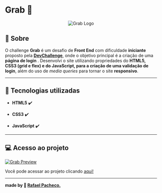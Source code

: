 # Grab :handshake:

<p align="center">

<img src="https://i.imgur.com/5BlAYZ3.jpg" alt="Grab Logo"/>

</p>

##  :book: Sobre

  

O challenge **Grab** é um desafio de **Front End** com dificuldade **iniciante** proposto pela **[DevChallenge](https://www.devchallenge.com.br/)**, onde o objetivo principal é a criação de uma **página de login** . Desenvolvi o site utilizando propriedades do **HTML5, CSS3 (grid e flex) e do JavaScript, para a criação de uma validação de login**, além do uso de *media queries* para tornar o site **responsivo**.

---

##  :rocket: Tecnologias utilizadas

- **HTML5** :heavy_check_mark:

- **CSS3** :heavy_check_mark:

- **JavaScript** :heavy_check_mark:
---

##  :computer: Acesso ao projeto

  

<p align="center">

  <a href="https://rafaelhmp.github.io/dev-challenges/challenges/Grab/index.html"><img src="https://i.imgur.com/Q3TV0l5.jpg" alt="Grab Preview"/></a>

</p>

  

Você pode acessar ao projeto clicando [aqui!](https://rafaelhmp.github.io/dev-challenges/challenges/Grab/index.html)

  

---

**made by :rocket: [Rafael Pacheco.](https://github.com/rafaelhmp)**